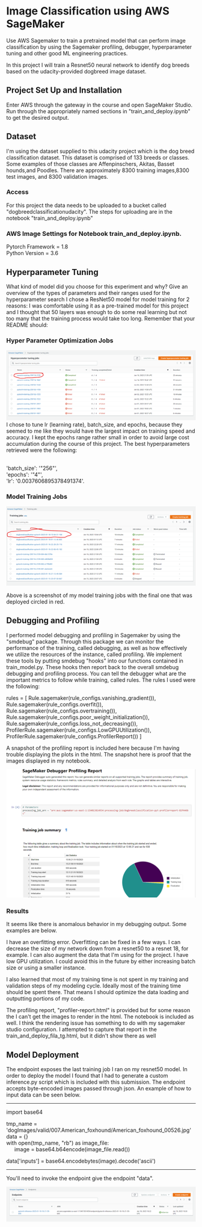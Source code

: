 # Image Classification using AWS SageMaker

Use AWS Sagemaker to train a pretrained model that can perform image classification by using the Sagemaker profiling, debugger, hyperparameter tuning and other good ML engineering practices. 

In this project I will train a Resnet50 neural network to identify dog breeds based on the udacity-provided dogbreed image dataset.

## Project Set Up and Installation
Enter AWS through the gateway in the course and open SageMaker Studio. 
Run through the appropriately named sections in "train_and_deploy.ipynb" to get the desired output. 

## Dataset
I'm using the dataset supplied to this udacity project which is the dog breed classification dataset. This dataset is comprised of 133 breeds or classes. Some examples of those classes are Affenpinschers, Akitas, Basset hounds,and Poodles. There are approximately 8300 training images,8300 test images, and 8300 validation images.

### Access
For this project the data needs to be uploaded to a bucket called "dogbreedclassificationudacity". The steps for uploading are in the notebook "train_and_deploy.ipynb"

### AWS Image Settings for Notebook train_and_deploy.ipynb.
Pytorch Framework = 1.8 </br>
Python Version = 3.6</br>
## Hyperparameter Tuning
What kind of model did you choose for this experiment and why? Give an overview of the types of parameters and their ranges used for the hyperparameter search
I chose a ResNet50 model for model training for 2 reasons: I was comfortable using it as a pre-trained model for this project and I thought that 50 layers was enough to do some real learning but not too many that the training process would take too long.
Remember that your README should:
### Hyper Parameter Optimization Jobs
<img src="hpo_job.png" alt="Hyper Parameter Optimization" title="Hyper Parameter Optimization">
I chose to tune lr (learning rate), batch_size, and epochs, because they seemed to me like they would have the largest impact on training speed and accuracy. I kept the epochs range rather small in order to avoid large cost accumulation during the course of this project. The best hyperparameters retrieved were the following:</br> </br>

'batch_size': '"256"',</br>
 'epochs': '"4"',</br>
 'lr': '0.0037606895378491374'.</br>
### Model Training Jobs
<img src="training_job.png" alt="Training Jobs" title="Training  Jobs">

Above is a screenshot of my model training jobs with the final one that was deployed circled in red.


## Debugging and Profiling
I performed model debugging and profiling in Sagemaker by using the "smdebug" package. Through this package we can monitor the performance of the training, called debugging, as well as how effectively we utilize the resources of the instance, called profiling. We implement these tools by putting smdebug "hooks" into our functions contained in train_model.py. These hooks then report back to the overall smdebug debugging and profiling process. You can tell the debugger what are the important metrics to follow while training, called rules. The rules I used were the following:

rules = [
    Rule.sagemaker(rule_configs.vanishing_gradient()),
    Rule.sagemaker(rule_configs.overfit()),
    Rule.sagemaker(rule_configs.overtraining()),
    Rule.sagemaker(rule_configs.poor_weight_initialization()),
    Rule.sagemaker(rule_configs.loss_not_decreasing()),
    ProfilerRule.sagemaker(rule_configs.LowGPUUtilization()),
    ProfilerRule.sagemaker(rule_configs.ProfilerReport())
]

A snapshot of the profiling report is included here because I'm having trouble displaying the plots in the html. The snapshot here is proof that the images displayed in my notebook.

<img src="profiling_report_snapshot.png" alt="Profiling Snapshot" title="Profiling Snapshot">

### Results

It seems like there is anomalous behavior in my debugging output. Some examples are below.

I have an overfitting error. Overfitting can be fixed in a few ways. I can decrease the size of my network down from a resnet50 to a resnet 18, for example. I can also augment the data that I'm using for the project.
I have low GPU utilization. I could avoid this in the future by either increasing batch size or using a smaller instance.

I also learned that most of my training time is not spent in my training and validation steps of my modeling cycle. Ideally most of the training time should be spent there. That means I should optimize the data loading and outputting portions of my code.

The profiling report, "profiler-report.html" is provided but for some reason the I can't get the images to render in the html. The notebook is included as well. I think the rendering issue has something to do with my sagemaker studio configuration. I attempted to capture that report in the train_and_deploy_fila_tg.html, but it didn't show there as well


## Model Deployment

The endpoint exposes the last training job I ran on my resnet50 model. In order to deploy the model I found that I had to generate a custom inference.py script which is included with this submission. The endpoint accepts byte-encoded images passed through json. An example of how to input data can be seen below.

-------------------------
import base64

tmp_name = 'dogImages/valid/007.American_foxhound/American_foxhound_00526.jpg' </br>
data = {}</br>
with open(tmp_name, "rb") as image_file:</br>
$\;\;\;\;\;$ image = base64.b64encode(image_file.read())</br>
    
data['inputs'] = base64.encodebytes(image).decode('ascii')</br>

---------------------------

You'll need to invoke the endpoint give the endpoint "data".

<img src="active_endpoint.png" alt="Active Endpoint" title="Active Endpoint">
